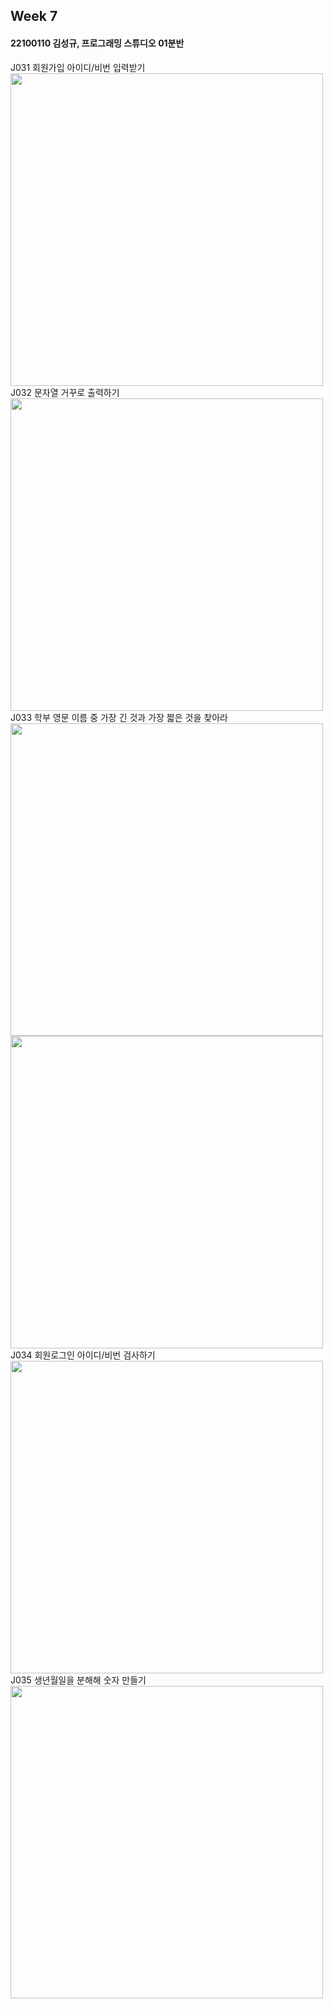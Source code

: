 ## Week 7

#### 22100110 김성규, 프로그래밍 스튜디오 01분반

J031 회원가입 아이디/비번 입력받기 <br> <img src='https://github.com/seon8rx/22100110_KSG_Java/blob/main/src/week7/screenshots/J031.png' width = "500"><br>
J032 문자열 거꾸로 출력하기 <br> <img src='https://github.com/seon8rx/22100110_KSG_Java/blob/main/src/week7/screenshots/J032.png' width = "500"><br>
J033 학부 영문 이름 중 가장 긴 것과 가장 짧은 것을 찾아라 <br> <img src='https://github.com/seon8rx/22100110_KSG_Java/blob/main/src/week7/screenshots/J033-1.png' width = "500"><br>
<img src='https://github.com/seon8rx/22100110_KSG_Java/blob/main/src/week7/screenshots/J033-1.png' width = "500"><br>
J034 회원로그인 아이디/비번 검사하기 <br> <img src='https://github.com/seon8rx/22100110_KSG_Java/blob/main/src/week7/screenshots/J034.png' width = "500"><br>
J035 생년월일을 분해해 숫자 만들기 <br> <img src='https://github.com/seon8rx/22100110_KSG_Java/blob/main/src/week7/screenshots/J035.png' width = "500"><br>